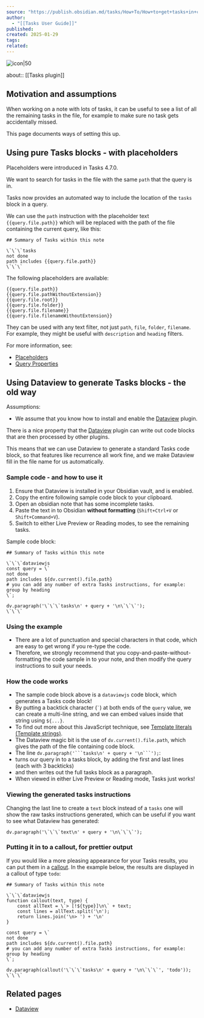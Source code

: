 ```yaml
---
source: "https://publish.obsidian.md/tasks/How+To/How+to+get+tasks+in+current+file"
author:
  - "[[Tasks User Guide]]"
published:
created: 2025-01-29
tags:
related:
---
```

![icon|50](https://publish.obsidian.md/favicon.ico?4bb6aa9a821f975db2a1)

about:: [[Tasks plugin]]
## Motivation and assumptions

When working on a note with lots of tasks, it can be useful to see a list of all the remaining tasks in the file, for example to make sure no task gets accidentally missed.

This page documents ways of setting this up.

## Using pure Tasks blocks - with placeholders

Placeholders were introduced in Tasks 4.7.0.

We want to search for tasks in the file with the same `path` that the query is in.

Tasks now provides an automated way to include the location of the `tasks` block in a query.

We can use the `path` instruction with the placeholder text `{{query.file.path}}` which will be replaced with the path of the file containing the current query, like this:

```
## Summary of Tasks within this note

\`\`\`tasks
not done
path includes {{query.file.path}}
\`\`\`
```

The following placeholders are available:

```text
{{query.file.path}}
{{query.file.pathWithoutExtension}}
{{query.file.root}}
{{query.file.folder}}
{{query.file.filename}}
{{query.file.filenameWithoutExtension}}
```

They can be used with any text filter, not just `path`, `file`, `folder`, `filename`. For example, they might be useful with `description` and `heading` filters.

For more information, see:

- [Placeholders](https://publish.obsidian.md/tasks/Scripting/Placeholders)
- [Query Properties](https://publish.obsidian.md/tasks/Scripting/Query+Properties)

## Using Dataview to generate Tasks blocks - the old way

Assumptions:

- We assume that you know how to install and enable the [Dataview](https://github.com/blacksmithgu/obsidian-dataview) plugin.

There is a nice property that the [Dataview](https://github.com/blacksmithgu/obsidian-dataview) plugin can write out code blocks that are then processed by other plugins.

This means that we can use Dataview to generate a standard Tasks code block, so that features like recurrence all work fine, and we make Dataview fill in the file name for us automatically.

### Sample code - and how to use it

1. Ensure that Dataview is installed in your Obsidian vault, and is enabled.
2. Copy the entire following sample code block to your clipboard.
3. Open an obsidian note that has some incomplete tasks.
4. Paste the text in to Obsidian **without formatting** (`Shift+Ctrl+V` or `Shift+Command+V`).
5. Switch to either Live Preview or Reading modes, to see the remaining tasks.

Sample code block:

```
## Summary of Tasks within this note

\`\`\`dataviewjs
const query = \`
not done
path includes ${dv.current().file.path}
# you can add any number of extra Tasks instructions, for example:
group by heading
\`;

dv.paragraph('\`\`\`tasks\n' + query + '\n\`\`\`');
\`\`\`
```

### Using the example

- There are a lot of punctuation and special characters in that code, which are easy to get wrong if you re-type the code.
- Therefore, we strongly recommend that you copy-and-paste-without-formatting the code sample in to your note, and then modify the query instructions to suit your needs.

### How the code works

- The sample code block above is a `dataviewjs` code block, which generates a Tasks code block!
- By putting a backtick character (`` ` ``) at both ends of the `query` value, we can create a multi-line string, and we can embed values inside that string using `${...}`.
- To find out more about this JavaScript technique, see [Template literals (Template strings)](https://developer.mozilla.org/en-US/docs/Web/JavaScript/Reference/Template_literals).
- The Dataview magic bit is the use of `dv.current().file.path`, which gives the path of the file containing code block.
- The line `dv.paragraph('```tasks\n' + query + '\n```');`:
- turns our query in to a tasks block, by adding the first and last lines (each with 3 backticks)
- and then writes out the full tasks block as a paragraph.
- When viewed in either Live Preview or Reading mode, Tasks just works!

### Viewing the generated tasks instructions

Changing the last line to create a `text` block instead of a `tasks` one will show the raw tasks instructions generated, which can be useful if you want to see what Dataview has generated:

```
dv.paragraph('\`\`\`text\n' + query + '\n\`\`\`');
```

### Putting it in to a callout, for prettier output

If you would like a more pleasing appearance for your Tasks results, you can put them in a [callout](https://help.obsidian.md/How+to/Use+callouts). In the example below, the results are displayed in a callout of type `todo`:

```
## Summary of Tasks within this note

\`\`\`dataviewjs
function callout(text, type) {
    const allText = \`> [!${type}]\n\` + text;
    const lines = allText.split('\n');
    return lines.join('\n> ') + '\n'
}

const query = \`
not done
path includes ${dv.current().file.path}
# you can add any number of extra Tasks instructions, for example:
group by heading
\`;

dv.paragraph(callout('\`\`\`tasks\n' + query + '\n\`\`\`', 'todo'));
\`\`\`
```

## Related pages

- [Dataview](https://publish.obsidian.md/tasks/Other+Plugins/Dataview)
